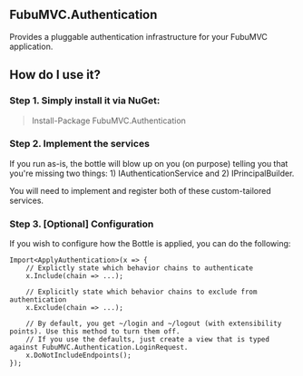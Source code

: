 ## FubuMVC.Authentication

Provides a pluggable authentication infrastructure for your FubuMVC application.

## How do I use it?

### Step 1. Simply install it via NuGet:

> Install-Package FubuMVC.Authentication

### Step 2. Implement the services

If you run as-is, the bottle will blow up on you (on purpose) telling you that you're missing two things: 1) IAuthenticationService and 2) IPrincipalBuilder.

You will need to implement and register both of these custom-tailored services.

### Step 3. [Optional] Configuration

If you wish to configure how the Bottle is applied, you can do the following:

	Import<ApplyAuthentication>(x => {
		// Explictly state which behavior chains to authenticate
		x.Include(chain => ...);
		
		// Explicitly state which behavior chains to exclude from authentication
		x.Exclude(chain => ...);
		
		// By default, you get ~/login and ~/logout (with extensibility points). Use this method to turn them off.
		// If you use the defaults, just create a view that is typed against FubuMVC.Authentication.LoginRequest.
		x.DoNotIncludeEndpoints();
	});